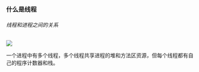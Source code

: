 ### 什么是线程

###### 线程和进程之间的关系

![](https://nanganghuang.github.io/Concurrent/img/picture1.png)

一个进程中有多个线程，多个线程共享进程的堆和方法区资源，但每个线程都有自己的程序计数器和栈。


